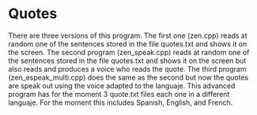 # Quotes
There are three versions of this program. The first one (zen.cpp) reads at random one of the sentences stored in the file quotes.txt and shows it on the screen. The second program (zen_speak.cpp) reads at random one of the sentences stored in the file quotes.txt and shows it on the screen but also reads and produces a voice who reads the quote. The third program (zen_espeak_multi.cpp) does the same as the second but now the quotes are speak out using the voice adapted to the languaje. This advanced program has for the moment 3 quote.txt files each one in a different languaje. For the moment this includes Spanish, English, and French.
